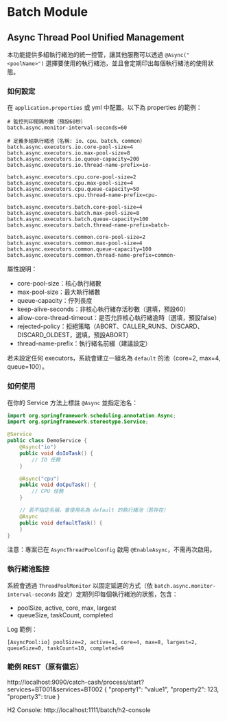 # Batch Module

## Async Thread Pool Unified Management
本功能提供多組執行緒池的統一控管，讓其他服務可以透過 `@Async("<poolName>")` 選擇要使用的執行緒池，並且會定期印出每個執行緒池的使用狀態。

### 如何設定
在 `application.properties` 或 yml 中配置。以下為 properties 的範例：

```
# 監控列印間隔秒數（預設60秒）
batch.async.monitor-interval-seconds=60

# 定義多組執行緒池（名稱: io、cpu、batch、common）
batch.async.executors.io.core-pool-size=4
batch.async.executors.io.max-pool-size=8
batch.async.executors.io.queue-capacity=200
batch.async.executors.io.thread-name-prefix=io-

batch.async.executors.cpu.core-pool-size=2
batch.async.executors.cpu.max-pool-size=4
batch.async.executors.cpu.queue-capacity=50
batch.async.executors.cpu.thread-name-prefix=cpu-

batch.async.executors.batch.core-pool-size=4
batch.async.executors.batch.max-pool-size=8
batch.async.executors.batch.queue-capacity=100
batch.async.executors.batch.thread-name-prefix=batch-

batch.async.executors.common.core-pool-size=2
batch.async.executors.common.max-pool-size=4
batch.async.executors.common.queue-capacity=100
batch.async.executors.common.thread-name-prefix=common-
```

屬性說明：
- core-pool-size：核心執行緒數
- max-pool-size：最大執行緒數
- queue-capacity：佇列長度
- keep-alive-seconds：非核心執行緒存活秒數（選填，預設60）
- allow-core-thread-timeout：是否允許核心執行緒逾時（選填，預設false）
- rejected-policy：拒絕策略（ABORT、CALLER_RUNS、DISCARD、DISCARD_OLDEST，選填，預設ABORT）
- thread-name-prefix：執行緒名前綴（建議設定）

若未設定任何 executors，系統會建立一組名為 `default` 的池（core=2, max=4, queue=100）。

### 如何使用
在你的 Service 方法上標註 `@Async` 並指定池名：

```java
import org.springframework.scheduling.annotation.Async;
import org.springframework.stereotype.Service;

@Service
public class DemoService {
    @Async("io")
    public void doIoTask() {
        // IO 任務
    }

    @Async("cpu")
    public void doCpuTask() {
        // CPU 任務
    }

    // 若不指定名稱，會使用名為 default 的執行緒池（若存在）
    @Async
    public void defaultTask() {
    }
}
```

注意：專案已在 `AsyncThreadPoolConfig` 啟用 `@EnableAsync`，不需再次啟用。

### 執行緒池監控
系統會透過 `ThreadPoolMonitor` 以固定延遲的方式（依 `batch.async.monitor-interval-seconds` 設定）定期列印每個執行緒池的狀態，包含：
- poolSize, active, core, max, largest
- queueSize, taskCount, completed

Log 範例：
```
[AsyncPool:io] poolSize=2, active=1, core=4, max=8, largest=2, queueSize=0, taskCount=10, completed=9
```

### 範例 REST（原有備忘）
http://localhost:9090/catch-cash/process/start?services=BT001&services=BT002
{
"property1": "value1",
"property2": 123,
"property3": true
}

H2 Console: http://localhost:1111/batch/h2-console
